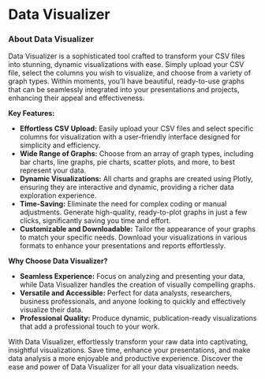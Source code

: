 ﻿# Data Visualizer
### About Data Visualizer

Data Visualizer is a sophisticated tool crafted to transform your CSV files into stunning, dynamic visualizations with ease. Simply upload your CSV file, select the columns you wish to visualize, and choose from a variety of graph types. Within moments, you’ll have beautiful, ready-to-use graphs that can be seamlessly integrated into your presentations and projects, enhancing their appeal and effectiveness.

**Key Features:**
- **Effortless CSV Upload:** Easily upload your CSV files and select specific columns for visualization with a user-friendly interface designed for simplicity and efficiency.
- **Wide Range of Graphs:** Choose from an array of graph types, including bar charts, line graphs, pie charts, scatter plots, and more, to best represent your data.
- **Dynamic Visualizations:** All charts and graphs are created using Plotly, ensuring they are interactive and dynamic, providing a richer data exploration experience.
- **Time-Saving:** Eliminate the need for complex coding or manual adjustments. Generate high-quality, ready-to-plot graphs in just a few clicks, significantly saving you time and effort.
- **Customizable and Downloadable:** Tailor the appearance of your graphs to match your specific needs. Download your visualizations in various formats to enhance your presentations and reports effortlessly.

**Why Choose Data Visualizer?**
- **Seamless Experience:** Focus on analyzing and presenting your data, while Data Visualizer handles the creation of visually compelling graphs.
- **Versatile and Accessible:** Perfect for data analysts, researchers, business professionals, and anyone looking to quickly and effectively visualize their data.
- **Professional Quality:** Produce dynamic, publication-ready visualizations that add a professional touch to your work.

With Data Visualizer, effortlessly transform your raw data into captivating, insightful visualizations. Save time, enhance your presentations, and make data analysis a more enjoyable and productive experience. Discover the ease and power of Data Visualizer for all your data visualization needs.
